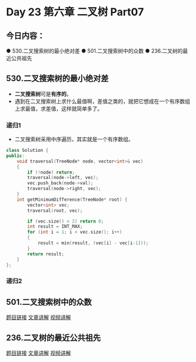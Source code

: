 # Day 23 第六章 二叉树 Part07

## 今日内容：

● 530.二叉搜索树的最小绝对差
● 501.二叉搜索树中的众数
● 236.二叉树的最近公共祖先

## 530.二叉搜索树的最小绝对差
- **二叉搜索树**可是**有序的**。
- 遇到在二叉搜索树上求什么最值啊，差值之类的，就把它想成在一个有序数组上求最值，求差值，这样就简单多了。

### 递归1
- 二叉搜索树采用中序遍历，其实就是一个有序数组。
```cpp
class Solution {
public:
    void traversal(TreeNode* node, vector<int>& vec)
    {
        if (!node) return;
        traversal(node->left, vec);
        vec.push_back(node->val);
        traversal(node->right, vec);
    }
    int getMinimumDifference(TreeNode* root) {
        vector<int> vec;
        traversal(root, vec);

        if (vec.size() < 2) return 0;
        int result = INT_MAX;
        for (int i = 1; i < vec.size(); i++)
        {
            result = min(result, (vec[i] - vec[i-1]));
        }
        return result;
    }
};
```
### 递归2

## 501.二叉搜索树中的众数
[题目链接]()
[文章讲解]()
[视频讲解]()

## 236.二叉树的最近公共祖先
[题目链接]()
[文章讲解]()
[视频讲解]()
